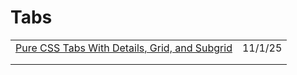 # Tabs

|                                                                                                                                    |         |
| ---------------------------------------------------------------------------------------------------------------------------------- | ------- |
| [Pure CSS Tabs With Details, Grid, and Subgrid](https://app.daily.dev/posts/pure-css-tabs-with-details-grid-and-subgrid-poex3iyse) | 11/1/25 |
|                                                                                                                                    |         |
|                                                                                                                                    |         |
